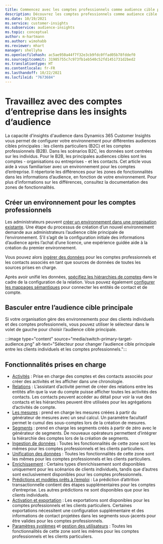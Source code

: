 ```yaml
---
title: Commencez avec les comptes professionnels comme audience cible principale
description: Découvrez les comptes professionnels comme audience cible principale Dynamics 365 Customer Insights.
ms.date: 10/19/2021
ms.service: customer-insights
ms.subservice: audience-insights
ms.topic: conceptual
author: m-hartmann
ms.author: wimohabb
ms.reviewer: mhart
manager: shellyha
ms.openlocfilehash: ac5ae950a44f7f32e3cb9fdc0ffad05b78fddef0
ms.sourcegitcommit: 31985755c7c973fb1eb540c52fd1451731d2bed2
ms.translationtype: HT
ms.contentlocale: fr-FR
ms.lasthandoff: 10/22/2021
ms.locfileid: "7673684"
---
```

# <a name="work-with-business-accounts-in-audience-insights"></a>Travaillez avec des comptes d’entreprise dans les insights d’audience

La capacité d'insights d'audience dans Dynamics 365 Customer Insights vous permet de configurer votre environnement pour différentes audiences cibles principales : les clients particuliers (B2C) et les comptes professionnels (B2B). Dans les scénarios B2C, les données sont centrées sur les individus. Pour le B2B, les principales audiences cibles sont les comptes - organisations ou entreprises - et les contacts. Cet article vous aide à vous familiariser avec un environnement pour les comptes d’entreprise. Il répertorie les différences pour les zones de fonctionnalités dans les informations d’audience, en fonction de votre environnement. Pour plus d’informations sur les différences, consultez la documentation des zones de fonctionnalités. 

## <a name="create-an-environment-for-business-accounts"></a>Créer un environnement pour les comptes professionnels

Les administrateurs peuvent [créer un environnement dans une organisation existante](create-environment.md). Une étape du processus de création d’un nouvel environnement demande aux administrateurs l’audience cible principale de l’environnement. S’il s’agit de la configuration initiale des informations d’audience après l’achat d’une licence, une expérience guidée aide à la création du premier environnement.

Vous pouvez alors [ingérer des données](data-sources.md) pour les comptes professionnels et les contacts associés en tant que sources de données de toutes les sources prises en charge.

Après avoir unifié les données, [spécifiez les hiérarchies de comptes](relationships.md#set-up-account-hierarchies) dans le cadre de la configuration de la relation. Vous pouvez également [configurer les mappages sémantiques](semantic-mappings.md) pour connecter les entités de contact et de compte. 

## <a name="switch-between-primary-target-audience"></a>Basculer entre l’audience cible principale

Si votre organisation gère des environnements pour des clients individuels et des comptes professionnels, vous pouvez utiliser le sélecteur dans le volet de gauche pour choisir l’audience cible principale.

:::image type="content" source="media/switch-primary-target-audience.png" alt-text="Sélecteur pour changer l’audience cible principale entre les clients individuels et les comptes professionnels.":::

## <a name="supported-feature-areas"></a>Fonctionnalités prises en charge

- [Activités](activities.md) : Prise en charge des comptes et des contacts associés pour créer des activités et les afficher dans une chronologie.
- [Relations](relationships.md) : L’assistant d’activité permet de créer des relations entre les entités afin que la vue du compte puisse afficher toutes les activités des contacts. Les contacts peuvent accéder au détail pour voir la vue des contacts et les hiérarchies peuvent être utilisées pour les agrégations d’activités de compte.
- [Les mesures](measures.md) : prend en charge les mesures créées à partir du générateur de mesures avec un seul calcul. Un paramètre facultatif permet le cumul des sous-comptes lors de la création de mesures.
- [Segments](segments.md) : prend en charge les segments créés à partir de zéro avec le générateur de segments. De nouveaux opérateurs permettent d’intégrer la hiérarchie des comptes lors de la création de segments.
- [Ingestion de données](data-sources.md) : Toutes les fonctionnalités de cette zone sont les mêmes pour les comptes professionnels et les clients particuliers.
- [Unification des données](data-unification.md) : Toutes les fonctionnalités de cette zone sont les mêmes pour les comptes professionnels et les clients particuliers.
- [Enrichissement](enrichment-hub.md) : Certains types d’enrichissement sont disponibles uniquement pour les scénarios de clients individuels, tandis que d’autres sont exclusivement disponibles pour les comptes professionnels.
- [Prédictions et modèles prêts à l’emploi](predictions-overview.md) : La prédiction d’attrition transactionnelle contient des étapes supplémentaires pour les comptes d’entreprise. Les autres prédictions ne sont disponibles que pour les clients individuels.
- [Activation et exportation](export-destinations.md) : Les exportations sont disponibles pour les comptes professionnels et les clients particuliers. Certaines exportations nécessitent une configuration supplémentaire et des informations de contact projetées dans les segments sous-jacents pour être valides pour les comptes professionnels.
- [Paramètres systèmes](system.md) et [gestion des utilisateurs](permissions.md) : Toutes les fonctionnalités de cette zone sont les mêmes pour les comptes professionnels et les clients particuliers.

